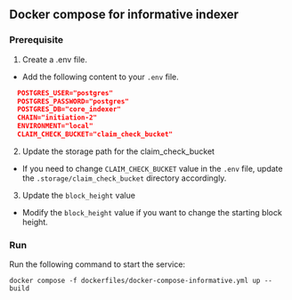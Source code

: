 ## Docker compose for informative indexer

### Prerequisite
1. Create a .env file.
- Add the following content to your `.env` file.
```json
  POSTGRES_USER="postgres"
  POSTGRES_PASSWORD="postgres"
  POSTGRES_DB="core_indexer"
  CHAIN="initiation-2"
  ENVIRONMENT="local"
  CLAIM_CHECK_BUCKET="claim_check_bucket"
```
2. Update the storage path for the claim_check_bucket
- If you need to change `CLAIM_CHECK_BUCKET` value in the `.env` file, update the `.storage/claim_check_bucket` directory accordingly.

3. Update the `block_height` value
- Modify the `block_height` value if you want to change the starting block height.

### Run
Run the following command to start the service:
```shell
docker compose -f dockerfiles/docker-compose-informative.yml up --build
```